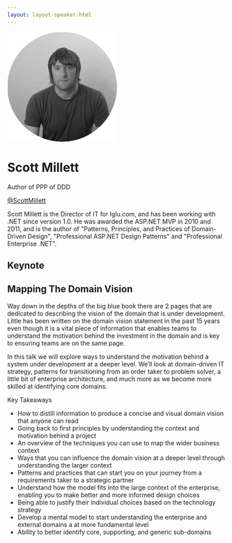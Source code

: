 ```yaml
---
layout: layout-speaker.html
---
```

<div class="container section featured-speaker">
  <div class="row">
    <div class="col-xs-12 col-sm-2 img-container">
      <img class="speaker-page-img" src="../img/speakers/Scott-Millett-ON.png">
    </div>
    <div class="col-xs-12 col-sm-10 copy-container">
        <h1 class="speaker-header">Scott Millett</h1>
        <span class="speaker-subtitle">Author of PPP of DDD</span>
        <p><a class="speaker-handle" href="https://twitter.com/ScottMillett" target="_blank">@ScottMillett</a></p>
        <p>Scott Millett is the Director of IT for Iglu.com, and has been working with .NET since version 1.0. He was awarded the ASP.NET MVP in 2010 and 2011, and is the author of "Patterns, Principles, and Practices of Domain-Driven Design", "Professional ASP.NET Design Patterns" and "Professional Enterprise .NET".</p>
        <h2>Keynote</h2>
        <h2 class="gold">Mapping The Domain Vision</h2>
        <p>Way down in the depths of the big blue book there are 2 pages that are dedicated to describing the vision of the domain that is under development. Little has been written on the domain vision statement in the past 15 years even though it is a vital piece of information that enables teams to understand the motivation behind the investment in the domain and is key to ensuring teams are on the same page.</p>
        <p>In this talk we will explore ways to understand the motivation behind a system under development at a deeper level. We’ll look at domain-driven IT strategy, patterns for transitioning from an order taker to problem solver, a little bit of enterprise architecture, and much more as we become more skilled at identifying core domains.</p>
        <p>Key Takeaways</p>
        <ul>
            <li>How to distill information to produce a concise and visual domain vision that anyone can read</li>
            <li>Going back to first principles by understanding the context and motivation behind a project</li>
            <li>An overview of the techniques you can use to map the wider business context</li>
            <li>Ways that you can influence the domain vision at a deeper level through understanding the larger context</li>
            <li>Patterns and practices that can start you on your journey from a requirements taker to a strategic partner</li>
            <li>Understand how the model fits into the large context of the enterprise, enabling you to make better and more informed design choices</li>
            <li>Being able to justify their individual choices based on the technology strategy</li>
            <li>Develop a mental model to start understanding the enterprise and external domains a at more fundamental level</li>
            <li>Ability to better identify core, supporting, and generic sub-domains</li>
        </ul>
    </div>
  </div>
</div>